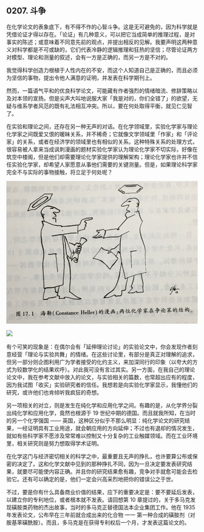 ## 0207. 斗争

在化学论文的表象底下，有不得不作的心智斗争。这是无可避免的，因为科学就是凭借论证才得以存在。「论证」有几种意义，可以把它当成简单的推理过程，是对事实的陈述；或意味着不同意先前的观点，并提出相反的见解。我要声明这两种意义对科学都是不可或缺的，它们代表冷静的逻辑推理和狂热的坚信；尽管论证两方对模型、理论和测量的叙述，会有一方是正确的，而另一方是不对的。

我觉得科学创造力根植于人性内在的不安，而这个人知道自己是正确的，而且必须为坚信的事物，提出令他人满意的证明，并发表在科学期刊上。

然而，一篇语气平和的优良科学论文，可能藏有作者强烈的情绪暗流、修辞策略以及对本领的宣扬。但是尖声大叫地说服大家「我是对的，你们全错了」的欲望，无疑与维系学者风范的既有礼法相互冲突。所以，要在何处取得平衡，就见仁见智了。

在实验和理论之间，还存在另一种无声的对话。在化学领域里，实验化学家与理论化学家之间既爱又恨的暖昧关系，并不稀奇；它就像文学领域里「作家」和「评论家」的关系，或者在经济学的领域里也有相似的关系。这种特殊关系的处理方式，很容易被人拿来当成讽刺漫画的题材实验化学家认为理论化学家不切实际，好像在筑空中楼阁，但是他们却需要理论化学家提供的理解架构；理论化学家也许并不信任实验化学家，却希望人家愿意从事他们需要的关键测量。但是，如果理论科学家完全不与实际的事物接触，将立足于何处呢？

![](./res/2019405.PNG)

![](./res/2019406.PNG)

有个可笑的现象是：在偶尔会有「延伸理论讨论」的实验论文中，你会发现作者刻意经营「理论与实验共舞」的情绪。在这些讨论里，有部分是真正对理解的追求，但另一部分则企图利用广为学者接受的化约主义，来加深同行的印象（以夸大的方式为较数学化的结果欢呼）。对此我可没有言过其实。另一方面，在我自己的理论论文中，我在参考文献中放入的论文，与实验相关的篇数，也常超出应有的程度，因为我试图「收买」实验研究者的信任。我想若是向实验化学家显示，我懂他们的研究，或许他们也肯倾听我疯狂的奇想。

另一项相关的对立，则是发生在纯化学和应用化学之间。有趣的是，从化学界分裂出纯化学和应用化学，竟然也根源于 19 世纪中期的德国。而且就我所知，在当时的另一个化学强国 —— 英国，这种区分似乎不那么明显：纯化学论文的研究结果，一经证明具有工业用途，就会朝应用的方向延伸；不过也有退却的情况发生，就如有些科学家不愿涉及常常难以控制又十分复杂的工业触媒领域。而在工业环境里，相关研究则是努力想取得学术证明。

在化学这门与经济密切相关的科学之中，最重要且无声的挣扎，也许要算公布或保密的决定了。这和化学文献中见到的那种挣扎不同，因为一旦决定要发表研究结果，就要尽可能使内容正确。并且你的研究结果愈有趣，竞争对手就愈可能会去检验它。还有可以确定的是，他们一定会兴高采烈地把你的错误公之于世。

不过，要是你有什么具备商业价值的结果，应下的重要决定是：要不要延后发表，以建立你的专利地位，或者根本就不发表。请回想第 10 章提过的，关于多马克发现磺胺类药物的杰出故事，当时的多马克正替德国法本企业集团工作。他在 1935 年发表论文，公布早在三年前就合成出来的化合物 一一 第一种合成的磺胺剂（对胺基苯磺酰胺）。而且，多马克是在获得专利权后一个月，才发表这篇论文的。